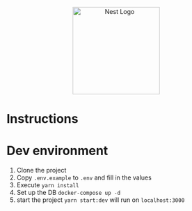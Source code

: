 <p align="center">
  <a href="http://nestjs.com/" target="blank"><img src="https://nestjs.com/img/logo-small.svg" width="200" alt="Nest Logo" /></a>
</p>

# Instructions

# Dev environment

1. Clone the project
2. Copy `.env.example` to `.env` and fill in the values
3. Execute `yarn install`
4. Set up the DB `docker-compose up -d`
5. start the project `yarn start:dev` will run on `localhost:3000`
